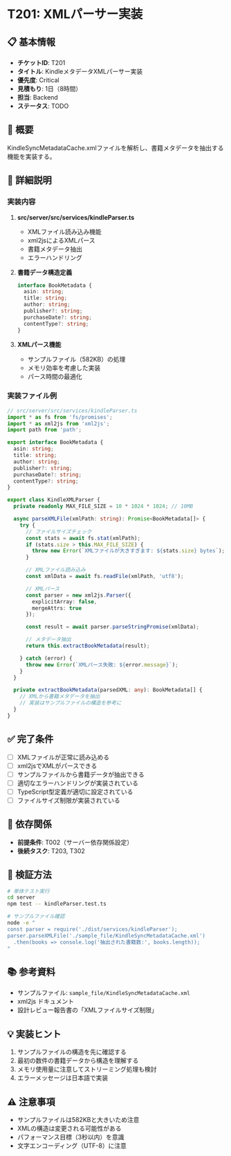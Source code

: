 # T201: XMLパーサー実装

## 📋 基本情報
- **チケットID**: T201
- **タイトル**: KindleメタデータXMLパーサー実装
- **優先度**: Critical
- **見積もり**: 1日（8時間）
- **担当**: Backend
- **ステータス**: TODO

## 🎯 概要
KindleSyncMetadataCache.xmlファイルを解析し、書籍メタデータを抽出する機能を実装する。

## 📝 詳細説明
### 実装内容
1. **src/server/src/services/kindleParser.ts**
   - XMLファイル読み込み機能
   - xml2jsによるXMLパース
   - 書籍メタデータ抽出
   - エラーハンドリング

2. **書籍データ構造定義**
   ```typescript
   interface BookMetadata {
     asin: string;
     title: string;
     author: string;
     publisher?: string;
     purchaseDate?: string;
     contentType?: string;
   }
   ```

3. **XMLパース機能**
   - サンプルファイル（582KB）の処理
   - メモリ効率を考慮した実装
   - パース時間の最適化

### 実装ファイル例
```typescript
// src/server/src/services/kindleParser.ts
import * as fs from 'fs/promises';
import * as xml2js from 'xml2js';
import path from 'path';

export interface BookMetadata {
  asin: string;
  title: string;
  author: string;
  publisher?: string;
  purchaseDate?: string;
  contentType?: string;
}

export class KindleXMLParser {
  private readonly MAX_FILE_SIZE = 10 * 1024 * 1024; // 10MB

  async parseXMLFile(xmlPath: string): Promise<BookMetadata[]> {
    try {
      // ファイルサイズチェック
      const stats = await fs.stat(xmlPath);
      if (stats.size > this.MAX_FILE_SIZE) {
        throw new Error(`XMLファイルが大きすぎます: ${stats.size} bytes`);
      }

      // XMLファイル読み込み
      const xmlData = await fs.readFile(xmlPath, 'utf8');

      // XMLパース
      const parser = new xml2js.Parser({
        explicitArray: false,
        mergeAttrs: true
      });

      const result = await parser.parseStringPromise(xmlData);

      // メタデータ抽出
      return this.extractBookMetadata(result);

    } catch (error) {
      throw new Error(`XMLパース失敗: ${error.message}`);
    }
  }

  private extractBookMetadata(parsedXML: any): BookMetadata[] {
    // XMLから書籍メタデータを抽出
    // 実装はサンプルファイルの構造を参考に
  }
}
```

## ✅ 完了条件
- [ ] XMLファイルが正常に読み込める
- [ ] xml2jsでXMLがパースできる
- [ ] サンプルファイルから書籍データが抽出できる
- [ ] 適切なエラーハンドリングが実装されている
- [ ] TypeScript型定義が適切に設定されている
- [ ] ファイルサイズ制限が実装されている

## 🔗 依存関係
- **前提条件**: T002（サーバー依存関係設定）
- **後続タスク**: T203, T302

## 🧪 検証方法
```bash
# 単体テスト実行
cd server
npm test -- kindleParser.test.ts

# サンプルファイル確認
node -e "
const parser = require('./dist/services/kindleParser');
parser.parseXMLFile('./sample_file/KindleSyncMetadataCache.xml')
  .then(books => console.log('抽出された書籍数:', books.length));
"
```

## 📚 参考資料
- サンプルファイル: `sample_file/KindleSyncMetadataCache.xml`
- xml2js ドキュメント
- 設計レビュー報告書の「XMLファイルサイズ制限」

## 💡 実装ヒント
1. サンプルファイルの構造を先に確認する
2. 最初の数件の書籍データから構造を理解する
3. メモリ使用量に注意してストリーミング処理も検討
4. エラーメッセージは日本語で実装

## ⚠️ 注意事項
- サンプルファイルは582KBと大きいため注意
- XMLの構造は変更される可能性がある
- パフォーマンス目標（3秒以内）を意識
- 文字エンコーディング（UTF-8）に注意